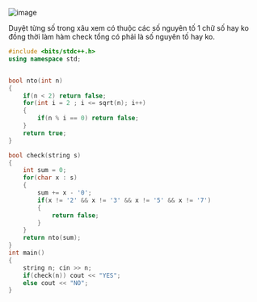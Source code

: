 ![image](https://github.com/Llam-a/Practice_Cpp/assets/115911041/35134887-4184-4308-bd12-19d833ed9de6)

Duyệt từng số trong xâu xem có thuộc các số nguyên tố 1 chữ số hay ko đồng thời làm hàm check tổng có phải là số nguyên tố hay ko.

```cpp
#include <bits/stdc++.h>
using namespace std;


bool nto(int n)
{
    if(n < 2) return false;
    for(int i = 2 ; i <= sqrt(n); i++)
    {
        if(n % i == 0) return false;
    }
    return true;
}

bool check(string s)
{
    int sum = 0;
    for(char x : s)
    {
        sum += x - '0';
        if(x != '2' && x != '3' && x != '5' && x != '7')
        {
            return false;
        }
    }    
    return nto(sum);
}
int main()
{
    string n; cin >> n;
    if(check(n)) cout << "YES";
    else cout << "NO";
}
```
